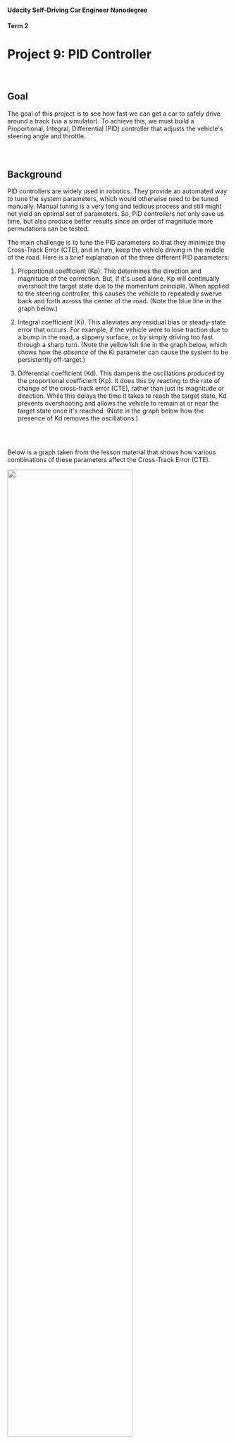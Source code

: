 #### Udacity Self-Driving Car Engineer Nanodegree
#### Term 2
# Project 9: PID Controller

##### &nbsp;

## Goal
The goal of this project is to see how fast we can get a car to safely drive around a track (via a simulator). To achieve this, we must build a Proportional, Integral, Differential (PID) controller that adjusts the vehicle's steering angle and throttle.

##### &nbsp;

## Background
PID controllers are widely used in robotics. They provide an automated way to tune the system parameters, which would otherwise need to be tuned manually. Manual tuning is a very long and tedious process and still might not yield an optimal set of parameters. So, PID controllers not only save us time, but also produce better results since an order of magnitude more permutations can be tested.

The main challenge is to tune the PID parameters so that they minimize the Cross-Track Error (CTE), and in turn, keep the vehicle driving in the middle of the road. Here is a brief explanation of the three different PID parameters:

1. Proportional coefficient (Kp). This determines the direction and magnitude of the correction. But, if it's used alone, Kp will continually overshoot the target state due to the momentum principle. When applied to the steering controller, this causes the vehicle to repeatedly swerve back and forth across the center of the road. (Note the blue line in the graph below.)

1. Integral coefficient (Ki). This alleviates any residual bias or steady-state error that occurs. For example, if the vehicle were to lose traction due to a bump in the road, a slippery surface, or by simply driving too fast through a sharp turn. (Note the yellow'ish line in the graph below, which shows how the _absence_ of the Ki parameter can cause the system to be persistently off-target.)

1. Differential coefficient (Kd). This dampens the oscillations produced by the proportional coefficient (Kp). It does this by reacting to the rate of change of the cross-track error (CTE), rather than just its magnitude or direction. While this delays the time it takes to reach the target state, Kd prevents overshooting and allows the vehicle to remain at or near the target state once it's reached. (Note in the graph below how the presence of Kd removes the oscillations.)

##### &nbsp;

Below is a graph taken from the lesson material that shows how various combinations of these parameters affect the Cross-Track Error (CTE).

<img src="results/pid-cte-graph.png" width="75%" /></a>

##### &nbsp;


## Approach
Ultimately, I implemented two controllers: one for _steering_ and another for _throttle_. After some manual tuning initially, I relied on the Twiddle algorithm to do most of the parameter tuning for each controller. Once I derived a good set of parameters to initialize the controllers, I then used the standard CTE algorithm to update the errors during ongoing driving.

Here are the specific steps I took:

1.  **Steering Controller**. I focused on developing the steering controller first, starting with a heuristic PID parameter set of {0.1, 0.001, 1.0}.
1. **Manual tuning**. Initially, I tuned the parameters by hand. I did this for two reasons: (a) I was curious to see how the car would react and wanted to develop some intuition on how different parameter values affected driving performance, and (b) it seemed that getting a working set of parameters would provide the Twiddle algorithm a boost in the next phase of optimization. But, manual tuning quickly became tedious, and I switched to Twiddle as soon as possible.
1. **Proportional coefficient**. I started by manually tuning Kp, since it has the most direct impact on the vehicle's steering input. At first, the car kept swerving off the track. If Kp was too high, the car would turn too sharply (oversteering); if Kp was too low, the car would turn too softly (under steering). To help find the middle ground, I reduced the car's speed. Once the car could complete a full lap, I iterated a few more times at higher speeds, then moved onto the next parameter.
1. **Differential coefficient**. Next, I manually tuned Kd in order to reduce the car's repeated swerving from one side of the road to the other. Again, I would test initial parameters at lower speeds then gradually increase the speed until the car could drive safely at 20-30mph. Initially, my Kd was too low and could not counteract the swerving produced by the Kp parameter. But, when Kd was too high the steering became very twitchy, making too many tiny adjustments to the steering angle and causing the car to drive erratically, especially at higher speeds.
1. **Twiddle**. By this point, I was tired of manual tuning and figured the Integral coefficient (Ki) would be very low since the simulator (presumably) should have very little bias or steady-state error. So, I skipped manual tuning of Ki and implemented the Twiddle algorithm to handle all of the tuning moving forward. I used Sebastian's Python version of the Twiddle algorithm from the lessons as a template. But, progressing through the steps of the algorithm in C++ was a challenge. I failed to get it working using `for` and `while` loops, and ultimately treated the different steps as states using `switch` and `case` (code found [here](https://github.com/tommytracey/Udacity-CarND-Term2/blob/master/p4-PID-control/src/PID.cpp#L60)). Once the algorithm was working, I would repeatedly execute the program in 'twiddle' mode to find the best steering parameters at increasingly higher speeds. Eventually, I could fine-tune the parameters by just letting the car drive around the track in twiddle mode for dozens of laps at a time. The car seemed to top-out at 50 MPH with just the steering controller, so I then began working on the throttle controller.
1. **Throttle Controller**. I repeated the same basic steps as I did for the steering controller: starting with a heuristic parameter set, doing some manual tuning at lower speeds, and then gradually increasing the speed and leveraging the Twiddle algorithm to do most of the tuning.
I tested a few different approaches to the controller logic. After numerous blunders, such as trying to use Twiddle to optimize a `speed_error` instead of focusing on CTE for both controllers, I finally got the throttle controller working. It's basic function is to dynamically adjust the throttle based on the difference between the car's current speed and it's target speed, which is partially determined based on the car's current steering angle. The underlying premise is to produce less throttle for turns and more throttle in straightaways. But, using this construct alone, the car was unable to drive safely through sharp turns at higher speeds (> 50 MPH).
1. **Steering Gain**. To address this problem, it became clear that another coefficient or gain factor was needed to amplify the throttle response. So, a `steering_gain` coefficient was added to calculate the additional speed (`add_speed`) the car should target on top of its baseline speed (`min_speed`). Since there are only a few sharp turns on this particular track, and by this point the other parameters were well-tuned, I figured I could just tune the new steering gain parameter by hand. But, if the track had lots of sharp turns of varying magnitudes, you'd probably be better off using Twiddle.

##### &nbsp;

## Results
Ultimately, I was able to get the car to safely navigate the track at least three times with a top speed of 88 MPH.

##### &nbsp;

The final parameters can be found below:

```
// Gain factor for determining target speed relative to steering angle
double steering_gain = 3.75;

// Initialize the steering PID controller
steering_pid.Init(0.09, 0.00002, 2.3);

// Initialize the throttle PID controller
throttle_pid.Init(0.115, 0.0006, 0.855);
```

##### &nbsp;

---
In case you want to run this project yourself, below is the project starter code.

# Project Starter Code
This repository contains all the code needed to complete the final project for the Localization course in Udacity's Self-Driving Car Nanodegree.

## Dependencies

* cmake >= 3.5
 * All OSes: [click here for installation instructions](https://cmake.org/install/)
* make >= 4.1(mac, linux), 3.81(Windows)
  * Linux: make is installed by default on most Linux distros
  * Mac: [install Xcode command line tools to get make](https://developer.apple.com/xcode/features/)
  * Windows: [Click here for installation instructions](http://gnuwin32.sourceforge.net/packages/make.htm)
* gcc/g++ >= 5.4
  * Linux: gcc / g++ is installed by default on most Linux distros
  * Mac: same deal as make - [install Xcode command line tools]((https://developer.apple.com/xcode/features/)
  * Windows: recommend using [MinGW](http://www.mingw.org/)
* [uWebSockets](https://github.com/uWebSockets/uWebSockets)
  * Run either `./install-mac.sh` or `./install-ubuntu.sh`.
  * If you install from source, checkout to commit `e94b6e1`, i.e.
    ```
    git clone https://github.com/uWebSockets/uWebSockets
    cd uWebSockets
    git checkout e94b6e1
    ```
    Some function signatures have changed in v0.14.x. See [this PR](https://github.com/udacity/CarND-MPC-Project/pull/3) for more details.
* Simulator. You can download these from the [project intro page](https://github.com/udacity/self-driving-car-sim/releases) in the classroom.

There's an experimental patch for windows in this [PR](https://github.com/udacity/CarND-PID-Control-Project/pull/3)

## Basic Build Instructions

1. Clone this repo.
2. Make a build directory: `mkdir build && cd build`
3. Compile: `cmake .. && make`
4. Run it: `./pid`.

Tips for setting up your environment can be found [here](https://classroom.udacity.com/nanodegrees/nd013/parts/40f38239-66b6-46ec-ae68-03afd8a601c8/modules/0949fca6-b379-42af-a919-ee50aa304e6a/lessons/f758c44c-5e40-4e01-93b5-1a82aa4e044f/concepts/23d376c7-0195-4276-bdf0-e02f1f3c665d)

## Editor Settings

We've purposefully kept editor configuration files out of this repo in order to
keep it as simple and environment agnostic as possible. However, we recommend
using the following settings:

* indent using spaces
* set tab width to 2 spaces (keeps the matrices in source code aligned)

## Code Style

Please (do your best to) stick to [Google's C++ style guide](https://google.github.io/styleguide/cppguide.html).

## Project Instructions and Rubric

Note: regardless of the changes you make, your project must be buildable using
cmake and make!

More information is only accessible by people who are already enrolled in Term 2
of CarND. If you are enrolled, see [the project page](https://classroom.udacity.com/nanodegrees/nd013/parts/40f38239-66b6-46ec-ae68-03afd8a601c8/modules/f1820894-8322-4bb3-81aa-b26b3c6dcbaf/lessons/e8235395-22dd-4b87-88e0-d108c5e5bbf4/concepts/6a4d8d42-6a04-4aa6-b284-1697c0fd6562)
for instructions and the project rubric.

## Hints!

* You don't have to follow this directory structure, but if you do, your work
  will span all of the .cpp files here. Keep an eye out for TODOs.

## Call for IDE Profiles Pull Requests

Help your fellow students!

We decided to create Makefiles with cmake to keep this project as platform
agnostic as possible. Similarly, we omitted IDE profiles in order to we ensure
that students don't feel pressured to use one IDE or another.

However! I'd love to help people get up and running with their IDEs of choice.
If you've created a profile for an IDE that you think other students would
appreciate, we'd love to have you add the requisite profile files and
instructions to ide_profiles/. For example if you wanted to add a VS Code
profile, you'd add:

* /ide_profiles/vscode/.vscode
* /ide_profiles/vscode/README.md

The README should explain what the profile does, how to take advantage of it,
and how to install it.

Frankly, I've never been involved in a project with multiple IDE profiles
before. I believe the best way to handle this would be to keep them out of the
repo root to avoid clutter. My expectation is that most profiles will include
instructions to copy files to a new location to get picked up by the IDE, but
that's just a guess.

One last note here: regardless of the IDE used, every submitted project must
still be compilable with cmake and make./

## How to write a README
A well written README file can enhance your project and portfolio.  Develop your abilities to create professional README files by completing [this free course](https://www.udacity.com/course/writing-readmes--ud777).
